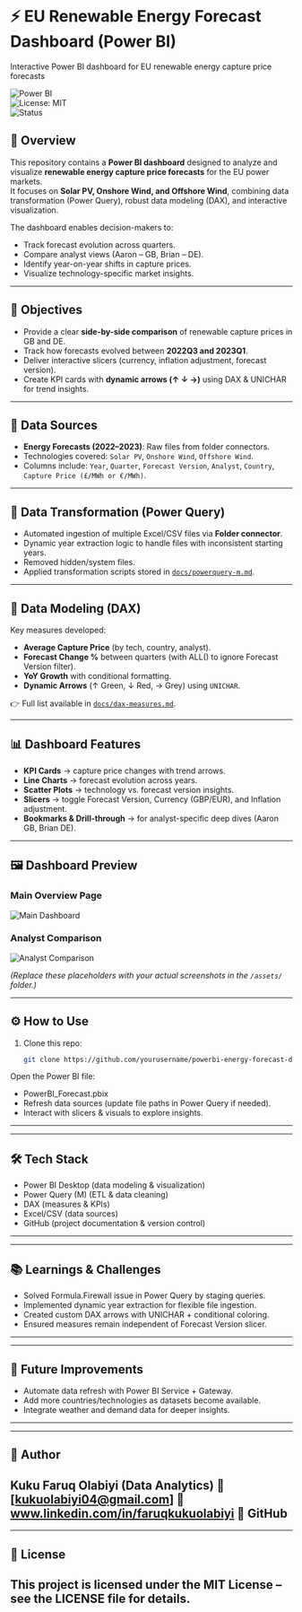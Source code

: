 # ⚡ EU Renewable Energy Forecast Dashboard (Power BI)
Interactive Power BI dashboard for EU renewable energy capture price forecasts


![Power BI](https://img.shields.io/badge/Tool-Power%20BI-F2C811?logo=powerbi)  
![License: MIT](https://img.shields.io/badge/License-MIT-green.svg)  
![Status](https://img.shields.io/badge/Status-Completed-brightgreen)  

## 📌 Overview
This repository contains a **Power BI dashboard** designed to analyze and visualize **renewable energy capture price forecasts** for the EU power markets.  
It focuses on **Solar PV, Onshore Wind, and Offshore Wind**, combining data transformation (Power Query), robust data modeling (DAX), and interactive visualization.  

The dashboard enables decision-makers to:  
- Track forecast evolution across quarters.  
- Compare analyst views (Aaron – GB, Brian – DE).  
- Identify year-on-year shifts in capture prices.  
- Visualize technology-specific market insights.  

---

## 🎯 Objectives
- Provide a clear **side-by-side comparison** of renewable capture prices in GB and DE.  
- Track how forecasts evolved between **2022Q3 and 2023Q1**.  
- Deliver interactive slicers (currency, inflation adjustment, forecast version).  
- Create KPI cards with **dynamic arrows (↑ ↓ →)** using DAX & UNICHAR for trend insights.  

---

## 📂 Data Sources
- **Energy Forecasts (2022–2023)**: Raw files from folder connectors.  
- Technologies covered: `Solar PV`, `Onshore Wind`, `Offshore Wind`.  
- Columns include: `Year`, `Quarter`, `Forecast Version`, `Analyst`, `Country`, `Capture Price (£/MWh or €/MWh)`.  

---

## 🔄 Data Transformation (Power Query)
- Automated ingestion of multiple Excel/CSV files via **Folder connector**.  
- Dynamic year extraction logic to handle files with inconsistent starting years.  
- Removed hidden/system files.  
- Applied transformation scripts stored in [`docs/powerquery-m.md`](docs/powerquery-m.md).  

---

## 🧮 Data Modeling (DAX)
Key measures developed:  
- **Average Capture Price** (by tech, country, analyst).  
- **Forecast Change %** between quarters (with ALL() to ignore Forecast Version filter).  
- **YoY Growth** with conditional formatting.  
- **Dynamic Arrows** (↑ Green, ↓ Red, → Grey) using `UNICHAR`.  

👉 Full list available in [`docs/dax-measures.md`](docs/dax-measures.md).  

---

## 📊 Dashboard Features
- **KPI Cards** → capture price changes with trend arrows.  
- **Line Charts** → forecast evolution across years.  
- **Scatter Plots** → technology vs. forecast version insights.  
- **Slicers** → toggle Forecast Version, Currency (GBP/EUR), and Inflation adjustment.  
- **Bookmarks & Drill-through** → for analyst-specific deep dives (Aaron GB, Brian DE).  

---

## 🖼️ Dashboard Preview

### Main Overview Page
![Main Dashboard](assets/dashboard_main.png)

### Analyst Comparison
![Analyst Comparison](assets/dashboard_comparison.png)


*(Replace these placeholders with your actual screenshots in the `/assets/` folder.)*  

---

## ⚙️ How to Use
1. Clone this repo:  
   ```bash
   git clone https://github.com/yourusername/powerbi-energy-forecast-dashboard.git

Open the Power BI file:
- PowerBI_Forecast.pbix
- Refresh data sources (update file paths in Power Query if needed).
- Interact with slicers & visuals to explore insights.

---

---
## 🛠️ Tech Stack

- Power BI Desktop (data modeling & visualization)
- Power Query (M) (ETL & data cleaning)
- DAX (measures & KPIs)
- Excel/CSV (data sources)
- GitHub (project documentation & version control)
---

---
## 📚 Learnings & Challenges

- Solved Formula.Firewall issue in Power Query by staging queries.
- Implemented dynamic year extraction for flexible file ingestion.
- Created custom DAX arrows with UNICHAR + conditional coloring.
- Ensured measures remain independent of Forecast Version slicer.
---

---
## 🚀 Future Improvements

- Automate data refresh with Power BI Service + Gateway.
- Add more countries/technologies as datasets become available.
- Integrate weather and demand data for deeper insights.

---

---
## 👤 Author

Kuku Faruq Olabiyi (Data Analytics)
📧 [kukuolabiyi04@gmail.com]
💼 www.linkedin.com/in/faruqkukuolabiyi
🐙 GitHub
---

---
## 📜 License

This project is licensed under the MIT License – see the LICENSE file for details.
---

